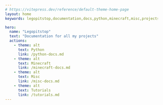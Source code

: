 ```yaml
---
# https://vitepress.dev/reference/default-theme-home-page
layout: home
keywords: legopitstop,documentation,docs,python,minecraft,misc,projects

hero:
  name: "Legopitstop"
  text: "Documentation for all my projects"
  actions:
    - theme: alt
      text: Python
      link: /python-docs.md
    - theme: alt
      text: Minecraft
      link: /minecraft-docs.md
    - theme: alt
      text: Misc
      link: /misc-docs.md
    - theme: alt
      text: Tutorials
      link: /tutorials.md
---
```

